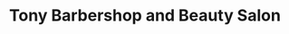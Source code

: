 ---
title: "Tony Barbershop and Beauty Salon"
url: /valenzuela/tony-barbershop-and-beauty-salon/
shop: hairdresser
---